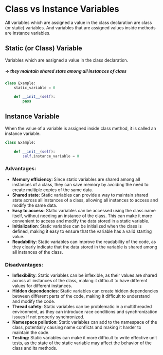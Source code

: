 # Class vs Instance Variables

All variables which are assigned a value in the class declaration are class (or static) variables. And variables that are assigned values inside methods are instance variables.

## Static (or Class) Variable
Variables which are assigned a value in the class declaration.
##### -> they maintain shared state among all instances of class
```python
class Example:
	static_variable = 0
	
	def __init__(self):
		pass
```

## Instance Variable
When the value of a variable is assigned inside class method, it is called an instance variable.
```python
class Example:
	
	def __init__(self):
		self.instance_variable = 0
```

### Advantages:
- **Memory efficiency**: Since static variables are shared among all instances of a class, they can save memory by avoiding the need to create multiple copies of the same data.
- **Shared state:** Static variables can provide a way to maintain shared state across all instances of a class, allowing all instances to access and modify the same data.
- **Easy to access:** Static variables can be accessed using the class name itself, without needing an instance of the class. This can make it more convenient to access and modify the data stored in a static variable.
- **Initialization**: Static variables can be initialized when the class is defined, making it easy to ensure that the variable has a valid starting value.
- **Readability**: Static variables can improve the readability of the code, as they clearly indicate that the data stored in the variable is shared among all instances of the class.

### Disadvantages:
- **Inflexibility**: Static variables can be inflexible, as their values are shared across all instances of the class, making it difficult to have different values for different instances.
- **Hidden dependencies**: Static variables can create hidden dependencies between different parts of the code, making it difficult to understand and modify the code.
- **Thread safety**: Static variables can be problematic in a multithreaded environment, as they can introduce race conditions and synchronization issues if not properly synchronized.
- **Namespace pollution**: Static variables can add to the namespace of the class, potentially causing name conflicts and making it harder to maintain the code.
- **Testing:** Static variables can make it more difficult to write effective unit tests, as the state of the static variable may affect the behavior of the class and its methods.